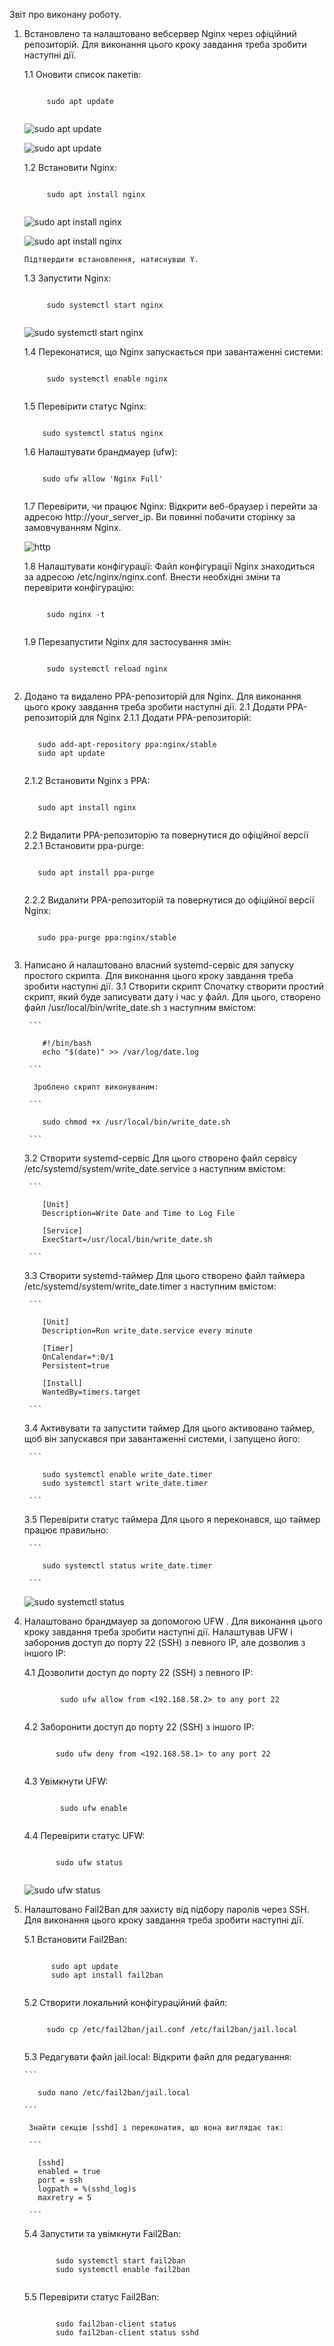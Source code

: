 Звіт про виконану роботу.
1. Встановлено та налаштовано вебсервер Nginx через офіційний репозиторій.
  Для виконання цього кроку завдання треба зробити наступні дії.
  
   1.1 Оновити список пакетів:
   
   ```
   
        sudo apt update
		
   ```


    ![sudo apt update](images/01_install_nginx_server/lesson_06_install_nginx_server_01.jpg) 
	
	![sudo apt update](images/01_install_nginx_server/lesson_06_install_nginx_server_02.jpg)
	
   1.2 Встановити Nginx:
   
   ```
   
        sudo apt install nginx
		
   ```
   
    ![sudo apt install nginx](images/01_install_nginx_server/lesson_06_install_nginx_server_04.jpg) 
	
	![sudo apt install nginx](images/01_install_nginx_server/lesson_06_install_nginx_server_05.jpg)
	
       Підтвердити встановлення, натиснувши Y.
	   
   1.3 Запустити Nginx:
   
   ```
   
        sudo systemctl start nginx
		
   ```
   
    ![sudo systemctl start nginx](images/01_install_nginx_server/lesson_06_install_nginx_server_06.jpg)
	
   1.4 Переконатися, що Nginx запускається при завантаженні системи:
   
   ```
   
        sudo systemctl enable nginx
		
   ```
   

   1.5 Перевірити статус Nginx:
   
    ```
	
        sudo systemctl status nginx
    ```

   1.6 Налаштувати брандмауер (ufw):
   
    ```
	
        sudo ufw allow 'Nginx Full'
		
	```

   1.7 Перевірити, чи працює Nginx: Відкрити веб-браузер і перейти за адресою http://your_server_ip. Ви повинні побачити сторінку за замовчуванням Nginx.
   
   ![http](images/01_install_nginx_server/lesson_06_install_nginx_server_07.jpg)
   
   1.8 Налаштувати конфігурації: Файл конфігурації Nginx знаходиться за адресою /etc/nginx/nginx.conf. Внести необхідні зміни та перевірити конфігурацію:
   
   ```
   
        sudo nginx -t
		
   ```

   1.9 Перезапустити Nginx для застосування змін:
   
   ```
   
        sudo systemctl reload nginx
		
   ```

2. Додано та видалено PPA-репозиторій для Nginx.
   Для виконання цього кроку завдання треба зробити наступні дії.
   2.1 Додати PPA-репозиторій для Nginx
     2.1.1 Додати PPA-репозиторій:
	 
	 ```
	 
        sudo add-apt-repository ppa:nginx/stable
        sudo apt update
		
     ```
	 
     2.1.2 Встановити Nginx з PPA:
	 
	 ```
	 
        sudo apt install nginx
		
     ```
	 
   2.2 Видалити PPA-репозиторію та повернутися до офіційної версії
     2.2.1 Встановити ppa-purge:
	 
	 ```
	 
        sudo apt install ppa-purge
		
	 ```

     2.2.2 Видалити PPA-репозиторій та повернутися до офіційної версії Nginx:
	 
	 ```
	 
        sudo ppa-purge ppa:nginx/stable
		
	 ```

3. Написано й налаштовано власний systemd-сервіс для запуску простого скрипта.
   Для виконання цього кроку завдання треба зробити наступні дії.
   3.1 Створити скрипт
         Спочатку створити простий скрипт, який буде записувати дату і час у файл. Для цього, створено файл /usr/local/bin/write_date.sh з наступним вмістом:
		 
        ```
		
           #!/bin/bash
           echo "$(date)" >> /var/log/date.log
		   
        ```
		
         Зроблено скрипт виконуваним:
		 
        ```
		
           sudo chmod +x /usr/local/bin/write_date.sh
		   
		```

   3.2 Створити systemd-сервіс
         Для цього створено файл сервісу /etc/systemd/system/write_date.service з наступним вмістом:
		 
        ```
		
           [Unit]
           Description=Write Date and Time to Log File

           [Service]
           ExecStart=/usr/local/bin/write_date.sh
		   
		```

   3.3 Створити systemd-таймер
         Для цього створено файл таймера /etc/systemd/system/write_date.timer з наступним вмістом:
		 
        ```
		
           [Unit]
           Description=Run write_date.service every minute

           [Timer]
           OnCalendar=*:0/1
           Persistent=true

           [Install]
           WantedBy=timers.target
		   
        ```
		
   3.4 Активувати та запустити таймер
         Для цього активовано таймер, щоб він запускався при завантаженні системи, і запущено його:
		 
        ```
		
           sudo systemctl enable write_date.timer
           sudo systemctl start write_date.timer
		   
		```

   3.5 Перевірити статус таймера
        Для цього я переконався, що таймер працює правильно:
		
        ```
		
           sudo systemctl status write_date.timer
		   
		```

    ![sudo systemctl status](images/03_systemd-service/lesson_06_systemd-service_09.jpg)
	
4. Налаштовано брандмауер за допомогою UFW . 
   Для виконання цього кроку завдання треба зробити наступні дії.
   Налаштував UFW і заборонив доступ до порту 22 (SSH) з певного IP, але дозволив з іншого IP:

   4.1 Дозволити доступ до порту 22 (SSH) з певного IP:
   
   ```
   
           sudo ufw allow from <192.168.58.2> to any port 22
		   
    ```

   4.2 Заборонити доступ до порту 22 (SSH) з іншого IP:
   
    ```
	
           sudo ufw deny from <192.168.58.1> to any port 22
		   
    ```

   4.3 Увімкнути UFW:
   
   ```
   
           sudo ufw enable
		   
   ```

   4.4 Перевірити статус UFW:
   
    ```
	
           sudo ufw status
		   
    ```
	
	![sudo ufw status](images/04_UFW/lesson_06_UFW_04.jpg)
		   
5. Налаштовано Fail2Ban для захисту від підбору паролів через SSH.
   Для виконання цього кроку завдання треба зробити наступні дії.

   5.1 Встановити Fail2Ban:
   
    ```
	
          sudo apt update
          sudo apt install fail2ban
		  
    ```

   5.2 Створити локальний конфігураційний файл:
   
     ```
	 
          sudo cp /etc/fail2ban/jail.conf /etc/fail2ban/jail.local
		  
	 ```

   5.3 Редагувати файл jail.local: Відкрити файл для редагування:
   
       ```
	   
          sudo nano /etc/fail2ban/jail.local
		  
	   ```
	   
        Знайти секцію [sshd] і переконатия, що вона виглядає так:
		
		```
		
          [sshd]
          enabled = true
          port = ssh
          logpath = %(sshd_log)s
          maxretry = 5
		  
        ```
		
   5.4 Запустити та увімкнути Fail2Ban:
   
   ```
   
          sudo systemctl start fail2ban
          sudo systemctl enable fail2ban
		  
   ```

   5.5 Перевірити статус Fail2Ban:
   
   ```
   
          sudo fail2ban-client status
          sudo fail2ban-client status sshd
		  
   ```
   
   